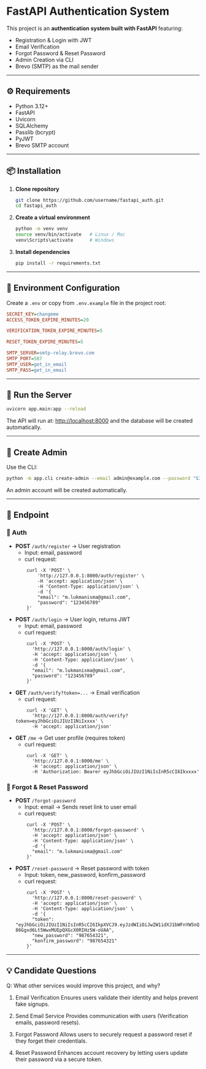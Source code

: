 # FastAPI Authentication System

This project is an **authentication system built with FastAPI** featuring:

- Registration & Login with JWT
- Email Verification
- Forgot Password & Reset Password
- Admin Creation via CLI
- Brevo (SMTP) as the mail sender

---

## ⚙️ Requirements

- Python 3.12+
- FastAPI
- Uvicorn
- SQLAlchemy
- Passlib (bcrypt)
- PyJWT
- Brevo SMTP account

---

## 📦 Installation

1. **Clone repository**

   ```bash
   git clone https://github.com/username/fastapi_auth.git
   cd fastapi_auth
   ```

2. **Create a virtual environment**

   ```bash
   python -m venv venv
   source venv/bin/activate   # Linux / Mac
   venv\Scripts\activate      # Windows
   ```

3. **Install dependencies**
   ```bash
   pip install -r requirements.txt
   ```

---

## 🔑 Environment Configuration

Create a `.env` or copy from `.env.example` file in the project root:

```ini
SECRET_KEY=changeme
ACCESS_TOKEN_EXPIRE_MINUTES=20

VERIFICATION_TOKEN_EXPIRE_MINUTES=5

RESET_TOKEN_EXPIRE_MINUTES=5

SMTP_SERVER=smtp-relay.brevo.com
SMTP_PORT=587
SMTP_USER=get_in_email
SMTP_PASS=get_in_email

```

---

## 🚀 Run the Server

```bash
uvicorn app.main:app --reload
```

The API will run at: [http://localhost:8000](http://localhost:8000) and the database will be created automatically.

---

## 👑 Create Admin

Use the CLI:

```bash
python -m app.cli create-admin --email admin@example.com --password "S3cret!"
```

An admin account will be created automatically.

---

## 📡 Endpoint

### 🔐 Auth

- **POST** `/auth/register` → User registration
  - Input: email, password
  - curl request:
  ```curl
      curl -X 'POST' \
          'http://127.0.0.1:8000/auth/register' \
          -H 'accept: application/json' \
          -H 'Content-Type: application/json' \
          -d '{
          "email": "m.lukmanisma@gmail.com",
          "password": "123456789"
      }'
  ```
- **POST** `/auth/login` → User login, returns JWT
  - Input: email, password
  - curl request:
  ```curl
      curl -X 'POST' \
        'http://127.0.0.1:8000/auth/login' \
        -H 'accept: application/json' \
        -H 'Content-Type: application/json' \
        -d '{
        "email": "m.lukmanisma@gmail.com",
        "password": "123456789"
      }'
  ```
- **GET** `/auth/verify?token=...` → Email verification
  - curl request:
  ```curl
      curl -X 'GET' \
        'http://127.0.0.1:8000/auth/verify?token=eyJhbGciOiJIUzI1NiIxxxx' \
        -H 'accept: application/json'
  ```
- **GET** `/me` → Get user profile (requires token)
  - curl request:
  ```curl
      curl -X 'GET' \
        'http://127.0.0.1:8000/me' \
        -H 'accept: application/json' \
        -H 'Authorization: Bearer eyJhbGciOiJIUzI1NiIsInR5cCI6Ikxxxx'
  ```

### 🔑 Forgot & Reset Password

- **POST** `/forgot-password`
  - Input: email → Sends reset link to user email
  - curl request:
  ```curl
      curl -X 'POST' \
        'http://127.0.0.1:8000/forgot-password' \
        -H 'accept: application/json' \
        -H 'Content-Type: application/json' \
        -d '{
        "email": "m.lukmanisma@gmail.com"
      }'
  ```
- **POST** `/reset-password` → Reset password with token
  - Input: token, new_password, konfirm_password
  - curl request:
  ```curl
      curl -X 'POST' \
        'http://127.0.0.1:8000/reset-password' \
        -H 'accept: application/json' \
        -H 'Content-Type: application/json' \
        -d '{
        "token": "eyJhbGciOiJIUzI1NiIsInR5cCI6IkpXVCJ9.eyJzdWIiOiJwZW1idXJ1bWFnYW5nQGdtYWlsLmNvbSIsImV4cCI6MTc1NjExMzU0NX0.YvzS6dNx-86Ggxd6Lt5WwxMUEpQXGcX0RIHz5W-oUAA",
        "new_password": "987654321",
        "konfirm_password": "987654321"
      }'
  ```

---

## 💡 Candidate Questions

Q: What other services would improve this project, and why?

1. Email Verification
   Ensures users validate their identity and helps prevent fake signups.

2. Send Email Service
   Provides communication with users (Verification emails, password resets).

3. Forgot Password
   Allows users to securely request a password reset if they forget their credentials.

4. Reset Password
   Enhances account recovery by letting users update their password via a secure token.
